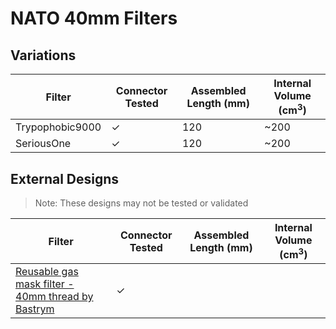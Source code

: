 # NATO 40mm Filters

## Variations

| Filter | Connector Tested | Assembled Length (mm) | Internal Volume (cm<sup>3</sup>) |
| - | - | - | - |
| Trypophobic9000 | &#10003; | 120 | ~200 |
| SeriousOne | &#10003; | 120 | ~200 |

## External Designs

> Note: These designs may not be tested or validated

| Filter | Connector Tested | Assembled Length (mm) | Internal Volume (cm<sup>3</sup>) |
| - | - | - | - |
| [Reusable gas mask filter - 40mm thread by Bastrym](https://www.thingiverse.com/thing:4236518) | &#10003; |  |  |
